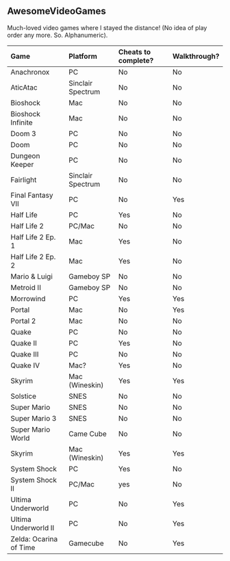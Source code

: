 ## AwesomeVideoGames
Much-loved video games where I stayed the distance! (No idea of play order any more. So. Alphanumeric).

| Game | Platform | Cheats to complete? | Walkthrough? |
|:--|:--|:--|:--|
| Anachronox | PC | No | No |
| AticAtac | Sinclair Spectrum | No | No |
| Bioshock | Mac | No | No |
| Bioshock Infinite | Mac | No | No |
| Doom 3 | PC | No | No |
| Doom | PC | No | No |
| Dungeon Keeper | PC | No | No |
| Fairlight | Sinclair Spectrum | No | No |
| Final Fantasy VII | PC | No | Yes |
| Half Life | PC | Yes | No |
| Half Life 2 | PC/Mac | No | No |
| Half Life 2 Ep. 1 | Mac | Yes | No |
| Half Life 2 Ep. 2 | Mac | Yes | No |
| Mario & Luigi | Gameboy SP | No | No |
| Metroid II | Gameboy SP | No | No |
| Morrowind | PC | Yes | Yes |
| Portal | Mac | No | Yes |
| Portal 2 | Mac | No | No |
| Quake | PC | No | No |
| Quake II | PC | Yes | No |
| Quake III | PC | No | No |
| Quake IV | Mac? | Yes | No |
| Skyrim | Mac (Wineskin) | Yes | Yes |
| Solstice | SNES | No | No |
| Super Mario | SNES | No | No |
| Super Mario 3 | SNES | No | No |
| Super Mario World | Came Cube | No | No |
| Skyrim | Mac (Wineskin) | Yes | Yes |
| System Shock | PC | Yes | No |
| System Shock II | PC/Mac | yes | No |
| Ultima Underworld | PC | No | Yes |
| Ultima Underworld II | PC | No | Yes |
| Zelda: Ocarina of Time | Gamecube | No | Yes |
